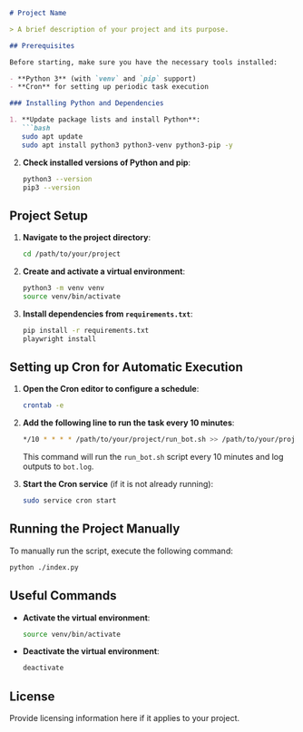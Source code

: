 ```markdown
# Project Name

> A brief description of your project and its purpose.

## Prerequisites

Before starting, make sure you have the necessary tools installed:

- **Python 3** (with `venv` and `pip` support)
- **Cron** for setting up periodic task execution

### Installing Python and Dependencies

1. **Update package lists and install Python**:
   ```bash
   sudo apt update
   sudo apt install python3 python3-venv python3-pip -y
   ```

2. **Check installed versions of Python and pip**:
   ```bash
   python3 --version
   pip3 --version
   ```

## Project Setup

1. **Navigate to the project directory**:
   ```bash
   cd /path/to/your/project
   ```

2. **Create and activate a virtual environment**:
   ```bash
   python3 -m venv venv
   source venv/bin/activate
   ```

3. **Install dependencies from `requirements.txt`**:
   ```bash
   pip install -r requirements.txt
   playwright install
   ```

## Setting up Cron for Automatic Execution

1. **Open the Cron editor to configure a schedule**:
   ```bash
   crontab -e
   ```

2. **Add the following line to run the task every 10 minutes**:
   ```bash
   */10 * * * * /path/to/your/project/run_bot.sh >> /path/to/your/project/bot.log 2>&1
   ```
   This command will run the `run_bot.sh` script every 10 minutes and log outputs to `bot.log`.


3. **Start the Cron service** (if it is not already running):
   ```bash
   sudo service cron start
   ```

## Running the Project Manually

To manually run the script, execute the following command:
```bash
python ./index.py
```

## Useful Commands

- **Activate the virtual environment**:
  ```bash
  source venv/bin/activate
  ```
- **Deactivate the virtual environment**:
  ```bash
  deactivate
  ```

## License

Provide licensing information here if it applies to your project.
```